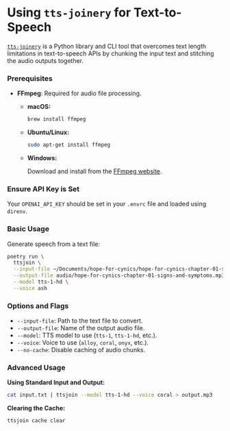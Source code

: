 # Using `tts-joinery` for Text-to-Speech

[`tts-joinery`](https://github.com/drien/tts-joinery) is a Python library and CLI tool that overcomes text length limitations in text-to-speech APIs by chunking the input text and stitching the audio outputs together.

### Prerequisites

- **FFmpeg**: Required for audio file processing.

  - **macOS:**

    ```bash
    brew install ffmpeg
    ```

  - **Ubuntu/Linux:**

    ```bash
    sudo apt-get install ffmpeg
    ```

  - **Windows:**

    Download and install from the [FFmpeg website](https://ffmpeg.org/download.html).

### Ensure API Key is Set

Your `OPENAI_API_KEY` should be set in your `.envrc` file and loaded using `direnv`.

### Basic Usage

Generate speech from a text file:

```bash
poetry run \
  ttsjoin \
  --input-file ~/Documents/hope-for-cynics/hope-for-cynics-chapter-01-signs-and-symptoms.txt \
  --output-file audio/hope-for-cynics-chapter-01-signs-and-symptoms.mp3 \
  --model tts-1-hd \
  --voice ash
```

### Options and Flags

- `--input-file`: Path to the text file to convert.
- `--output-file`: Name of the output audio file.
- `--model`: TTS model to use (`tts-1`, `tts-1-hd`, etc.).
- `--voice`: Voice to use (`alloy`, `coral`, `onyx`, etc.).
- `--no-cache`: Disable caching of audio chunks.

### Advanced Usage

**Using Standard Input and Output:**

```bash
cat input.txt | ttsjoin --model tts-1-hd --voice coral > output.mp3
```

**Clearing the Cache:**

```bash
ttsjoin cache clear
```
